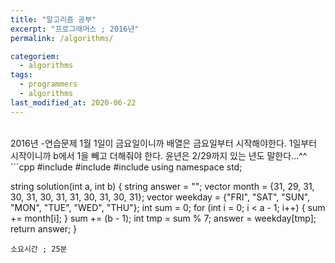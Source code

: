 ```yaml
---
title: "알고리즘 공부"
excerpt: "프로그래머스 ; 2016년"
permalink: /algorithms/

categoriem:
  - algorithms
tags:
  - programmers
  - algorithms
last_modified_at: 2020-06-22
---
```

<br>
2016년 -연습문제  
<https://programmers.co.kr/learn/courses/30/lessons/12901>  
1월 1일이 금요일이니까 배열은 금요일부터 시작해야한다.  
1일부터 시작이니까 b에서 1을 빼고 더해줘야 한다.  
윤년은 2/29까지 있는 년도 말한다...^^  
<br>
```cpp
#include <iostream>
#include <string>
#include <vector>
using namespace std;

string solution(int a, int b) {
    string answer = "";
    vector<int> month = {31, 29, 31, 30, 31, 30, 31, 31, 30, 31, 30, 31};
    vector<string> weekday = {"FRI", "SAT", "SUN", "MON", "TUE", "WED", "THU"};
    int sum = 0;
    for (int i = 0; i < a - 1; i++) {
        sum += month[i];
    }
    sum += (b - 1);
    int tmp = sum % 7;
    answer = weekday[tmp];
    return answer;
}
```
소요시간 ; 25분